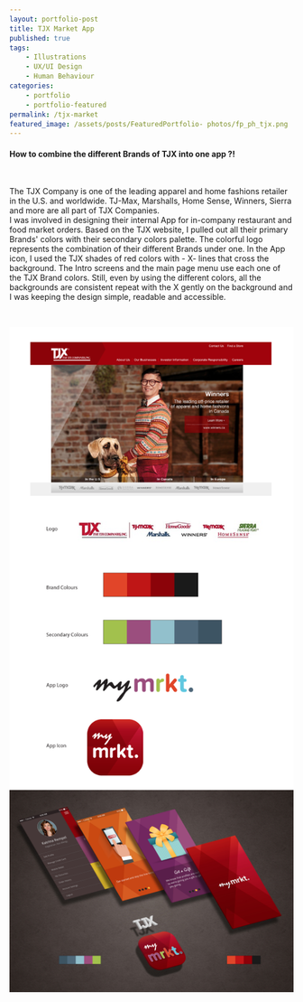 ```yaml
---
layout: portfolio-post
title: TJX Market App
published: true
tags:
    - Illustrations
    - UX/UI Design
    - Human Behaviour
categories:
    - portfolio
    - portfolio-featured
permalink: /tjx-market
featured_image: /assets/posts/FeaturedPortfolio- photos/fp_ph_tjx.png
---
```


#### How to combine the different Brands of TJX into one app ?!
<br>

The TJX Company is one of the leading apparel and home fashions retailer in the U.S. and worldwide.  TJ-Max, Marshalls, Home Sense, Winners, Sierra and more are all part of TJX Companies.  
I was involved in designing their internal App for in-company restaurant and food market orders. 
Based on the TJX website, I pulled out all their primary Brands' colors with their secondary colors palette. 
The colorful logo represents the combination of their different Brands under one. 
In the App icon, I used the TJX shades of red colors with - X- lines that cross the background. 
The Intro screens and the main page menu use each one of the TJX Brand colors. 
Still, even by using the different colors, all the backgrounds are consistent repeat with the X gently on the background and I was keeping the design simple, readable and accessible. 

 <br>

[![](/assets/posts/2018-05-02-customer-satisfaction-kiosk/TJX_Brand.png)](#)
[![](/assets/posts/2018-05-02-customer-satisfaction-kiosk/mtMRKT_AppMockup.jpg)](#)
